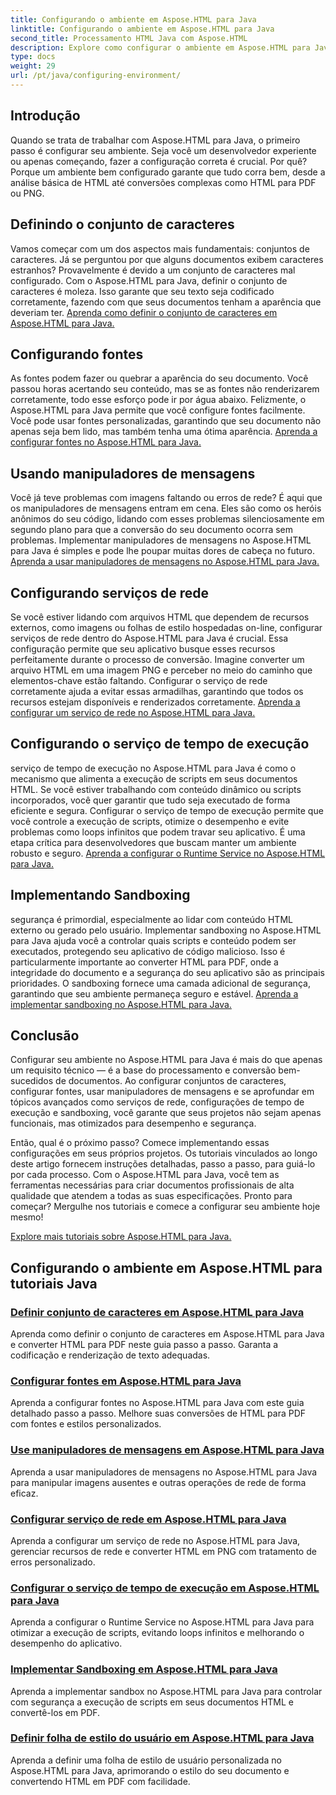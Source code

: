 ```yaml
---
title: Configurando o ambiente em Aspose.HTML para Java
linktitle: Configurando o ambiente em Aspose.HTML para Java
second_title: Processamento HTML Java com Aspose.HTML
description: Explore como configurar o ambiente em Aspose.HTML para Java. Aprenda a definir conjuntos de caracteres, configurar fontes e usar manipuladores de mensagens de forma eficaz.
type: docs
weight: 29
url: /pt/java/configuring-environment/
---
```

## Introdução

Quando se trata de trabalhar com Aspose.HTML para Java, o primeiro passo é configurar seu ambiente. Seja você um desenvolvedor experiente ou apenas começando, fazer a configuração correta é crucial. Por quê? Porque um ambiente bem configurado garante que tudo corra bem, desde a análise básica de HTML até conversões complexas como HTML para PDF ou PNG.

## Definindo o conjunto de caracteres

Vamos começar com um dos aspectos mais fundamentais: conjuntos de caracteres. Já se perguntou por que alguns documentos exibem caracteres estranhos? Provavelmente é devido a um conjunto de caracteres mal configurado. Com o Aspose.HTML para Java, definir o conjunto de caracteres é moleza. Isso garante que seu texto seja codificado corretamente, fazendo com que seus documentos tenham a aparência que deveriam ter.
[Aprenda como definir o conjunto de caracteres em Aspose.HTML para Java.](./set-character-set/)

## Configurando fontes

As fontes podem fazer ou quebrar a aparência do seu documento. Você passou horas acertando seu conteúdo, mas se as fontes não renderizarem corretamente, todo esse esforço pode ir por água abaixo. Felizmente, o Aspose.HTML para Java permite que você configure fontes facilmente. Você pode usar fontes personalizadas, garantindo que seu documento não apenas seja bem lido, mas também tenha uma ótima aparência.
[Aprenda a configurar fontes no Aspose.HTML para Java.](./configure-fonts/)

## Usando manipuladores de mensagens

Você já teve problemas com imagens faltando ou erros de rede? É aqui que os manipuladores de mensagens entram em cena. Eles são como os heróis anônimos do seu código, lidando com esses problemas silenciosamente em segundo plano para que a conversão do seu documento ocorra sem problemas. Implementar manipuladores de mensagens no Aspose.HTML para Java é simples e pode lhe poupar muitas dores de cabeça no futuro.
[Aprenda a usar manipuladores de mensagens no Aspose.HTML para Java.](./use-message-handlers/)

## Configurando serviços de rede

Se você estiver lidando com arquivos HTML que dependem de recursos externos, como imagens ou folhas de estilo hospedadas on-line, configurar serviços de rede dentro do Aspose.HTML para Java é crucial. Essa configuração permite que seu aplicativo busque esses recursos perfeitamente durante o processo de conversão. Imagine converter um arquivo HTML em uma imagem PNG e perceber no meio do caminho que elementos-chave estão faltando. Configurar o serviço de rede corretamente ajuda a evitar essas armadilhas, garantindo que todos os recursos estejam disponíveis e renderizados corretamente.
[Aprenda a configurar um serviço de rede no Aspose.HTML para Java.](./setup-network-service/)

## Configurando o serviço de tempo de execução

serviço de tempo de execução no Aspose.HTML para Java é como o mecanismo que alimenta a execução de scripts em seus documentos HTML. Se você estiver trabalhando com conteúdo dinâmico ou scripts incorporados, você quer garantir que tudo seja executado de forma eficiente e segura. Configurar o serviço de tempo de execução permite que você controle a execução de scripts, otimize o desempenho e evite problemas como loops infinitos que podem travar seu aplicativo. É uma etapa crítica para desenvolvedores que buscam manter um ambiente robusto e seguro.
[Aprenda a configurar o Runtime Service no Aspose.HTML para Java.](./configure-runtime-service/)

## Implementando Sandboxing

segurança é primordial, especialmente ao lidar com conteúdo HTML externo ou gerado pelo usuário. Implementar sandboxing no Aspose.HTML para Java ajuda você a controlar quais scripts e conteúdo podem ser executados, protegendo seu aplicativo de código malicioso. Isso é particularmente importante ao converter HTML para PDF, onde a integridade do documento e a segurança do seu aplicativo são as principais prioridades. O sandboxing fornece uma camada adicional de segurança, garantindo que seu ambiente permaneça seguro e estável.
[Aprenda a implementar sandboxing no Aspose.HTML para Java.](./implement-sandboxing/)


## Conclusão

Configurar seu ambiente no Aspose.HTML para Java é mais do que apenas um requisito técnico — é a base do processamento e conversão bem-sucedidos de documentos. Ao configurar conjuntos de caracteres, configurar fontes, usar manipuladores de mensagens e se aprofundar em tópicos avançados como serviços de rede, configurações de tempo de execução e sandboxing, você garante que seus projetos não sejam apenas funcionais, mas otimizados para desempenho e segurança.

Então, qual é o próximo passo? Comece implementando essas configurações em seus próprios projetos. Os tutoriais vinculados ao longo deste artigo fornecem instruções detalhadas, passo a passo, para guiá-lo por cada processo. Com o Aspose.HTML para Java, você tem as ferramentas necessárias para criar documentos profissionais de alta qualidade que atendem a todas as suas especificações. Pronto para começar? Mergulhe nos tutoriais e comece a configurar seu ambiente hoje mesmo!

[Explore mais tutoriais sobre Aspose.HTML para Java.](https://reference.aspose.com/words/net/)

## Configurando o ambiente em Aspose.HTML para tutoriais Java
### [Definir conjunto de caracteres em Aspose.HTML para Java](./set-character-set/)
Aprenda como definir o conjunto de caracteres em Aspose.HTML para Java e converter HTML para PDF neste guia passo a passo. Garanta a codificação e renderização de texto adequadas.
### [Configurar fontes em Aspose.HTML para Java](./configure-fonts/)
Aprenda a configurar fontes no Aspose.HTML para Java com este guia detalhado passo a passo. Melhore suas conversões de HTML para PDF com fontes e estilos personalizados.
### [Use manipuladores de mensagens em Aspose.HTML para Java](./use-message-handlers/)
Aprenda a usar manipuladores de mensagens no Aspose.HTML para Java para manipular imagens ausentes e outras operações de rede de forma eficaz.
### [Configurar serviço de rede em Aspose.HTML para Java](./setup-network-service/)
Aprenda a configurar um serviço de rede no Aspose.HTML para Java, gerenciar recursos de rede e converter HTML em PNG com tratamento de erros personalizado.
### [Configurar o serviço de tempo de execução em Aspose.HTML para Java](./configure-runtime-service/)
Aprenda a configurar o Runtime Service no Aspose.HTML para Java para otimizar a execução de scripts, evitando loops infinitos e melhorando o desempenho do aplicativo.
### [Implementar Sandboxing em Aspose.HTML para Java](./implement-sandboxing/)
Aprenda a implementar sandbox no Aspose.HTML para Java para controlar com segurança a execução de scripts em seus documentos HTML e convertê-los em PDF.
### [Definir folha de estilo do usuário em Aspose.HTML para Java](./set-user-style-sheet/)
Aprenda a definir uma folha de estilo de usuário personalizada no Aspose.HTML para Java, aprimorando o estilo do seu documento e convertendo HTML em PDF com facilidade.